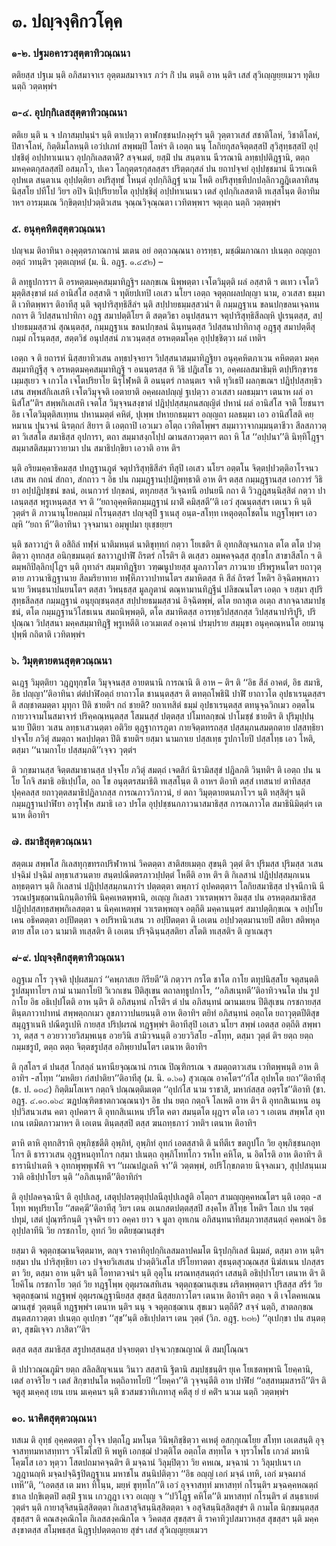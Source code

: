 <h1>๓. ปญฺจงฺคิกวโคฺค</h1>
<h3>๑-๒. ปฐมอคารวสุตฺตาทิวณฺณนา</h3>
<p> ตติยสฺส   ปฐเม นฺติ อภิสมาจาเร อุตฺตมสมาจาเร ภวํฯ กิํ ปน ตนฺติ อาห นฺติฯ เสสํ สุวิเญฺญยฺยเมวฯ ทุติเย นตฺถิ วตฺตพฺพํฯ</p>

</p>


<h3>๓-๔. อุปกฺกิเลสสุตฺตาทิวณฺณนา</h3>
<p> ตติเย นฺติ น จ ปภาสมฺปนฺนํฯ นฺติ ตาเปตฺวา ตาฬกชฺชนปภงฺคุรํฯ นฺติ วุตฺตาวเสสํ สชาติโลหํ, วิชาติโลหํ, ปิสาจโลหํ, กิตฺติมโลหนฺติ เอวํปเภทํ สพฺพมฺปิ โลหํฯ ติ เอตฺถ นนุ โลกิยกุสลจิตฺตสฺสปิ สุวิสุทฺธสฺสปิ อุปฺปชฺชิตุํ อปฺปทาเนเนว อุปกฺกิเลสตาติ? สจฺจเมตํ, ยสฺมิํ ปน สนฺตาเน นีวรณานิ ลทฺธปฺปติฎฺฐานิ, ตตฺถ มหคฺคตกุสลสฺสปิ อสมฺภโว, ปเคว โลกุตฺตรกุสลสฺสฯ ปริตฺตกุสลํ ปน ยถาปจฺจยํ อุปฺปชฺชมานํ นีวรเณหิ อุปหเต สนฺตาเน อุปฺปตฺติยา อปริสุทฺธํ โหนฺตํ อุปกฺกิลิฎฺฐํ นาม โหติ อปริสุทฺธทีปกปลฺลิกวฎฺฎิเตลาทิสนฺนิสฺสโย ปทีโป วิยฯ อปิจ นิปฺปริยายโต อุปฺปชฺชิตุํ อปฺปทาเนเนว เตสํ อุปกฺกิเลสตาติ ทเสฺสโนฺต ติอาทิมาหฯ อารมฺมเณ วิกฺขิตฺตปฺปวตฺติวเสน จุณฺณวิจุณฺณตา เวทิตพฺพาฯ จตุเตฺถ นตฺถิ วตฺตพฺพํฯ</p>

</p>


<h3>๕. อนุคฺคหิตสุตฺตวณฺณนา</h3>
<p> ปญฺจเม ติอาทินา องฺคุตฺตรภาณกานํ มเตน อยํ อตฺถวณฺณนา อารทฺธา, มชฺฌิมภาณกา ปเนตฺถ อญฺญถา อตฺถํ วทนฺติฯ วุตฺตเญฺหตํ  (ม. นิ. อฎฺฐ. ๑.๔๕๒) –</p>

ติ   ลทฺธูปการาฯ ติ อรหตฺตมคฺคสมฺมาทิฎฺฐิฯ ผลกฺขเณ นิพฺพตฺตา เจโตวิมุตฺติ ผลํ อสฺสาติ ฯ ตเทว เจโตวิมุตฺติสงฺขาตํ ผลํ อานิสํโส อสฺสาติ ฯ ทุติยปเทปิ เอเสว นโยฯ เอตฺถ จตุตฺถผลปญฺญา  นาม, อวเสสา ธมฺมา ติ เวทิตพฺพาฯ ติอาทีสุ นฺติ จตุปาริสุทฺธิสีลํฯ นฺติ สปฺปายธมฺมสฺสวนํฯ ติ กมฺมฎฺฐาเน ขลนปกฺขลนเจฺฉทนกถาฯ ติ วิปสฺสนาปาทิกา อฎฺฐ สมาปตฺติโยฯ ติ สตฺตวิธา อนุปสฺสนาฯ จตุปาริสุทฺธิสีลญฺหิ ปูเรนฺตสฺส, สปฺปายธมฺมสฺสวนํ สุณนฺตสฺส, กมฺมฎฺฐาเน ขลนปกฺขลนํ ฉินฺทนฺตสฺส วิปสฺสนาปาทิกาสุ อฎฺฐสุ สมาปตฺตีสุ กมฺมํ กโรนฺตสฺส, สตฺตวิธํ อนุปสฺสนํ ภาเวนฺตสฺส อรหตฺตมโคฺค อุปฺปชฺชิตฺวา ผลํ เทติฯ</p>

</p>


<p>เอตฺถ จ ติ ยถารหํ นิสฺสยาทิวเสน ลทฺธปจฺจยาฯ วิปสฺสนาสมฺมาทิฎฺฐิยา อนุคฺคหิตภาเวน คหิตตฺตา มคฺคสมฺมาทิฎฺฐีสุ จ อรหตฺตมคฺคสมฺมาทิฎฺฐิ ฯ อนนฺตรสฺส หิ วิธิ ปฎิเสโธ วา, อคฺคผลสมาธิมฺหิ ตปฺปริกฺขารธเมฺมสุเยว จ เกวโล เจโตปริยาโย นิรุโฬฺหติ ติ อนนฺตรํ กาลนฺตเร จาติ ทุวิเธปิ ผลกฺขเณฯ ปฎิปฺปสฺสทฺธิวเสน สพฺพสํกิเลเสหิ เจโตวิมุจฺจติ เอตายาติ  อคฺคผลปญฺญํ ฐเปตฺวา อวเสสา ผลธมฺมาฯ เตนาห  ผลํ อานิสํโส’’ติฯ สพฺพกิเลเสหิ เจตโส วิมุจฺจนสงฺขาตํ ปฎิปฺปสฺสมฺภนสญฺญิตํ ปหานํ ผลํ อานิสํโส จาติ โยชนาฯ อิธ เจโตวิมุตฺติสเทฺทน ปหานมตฺตํ คหิตํ, ปุเพฺพ ปหายกธมฺมาฯ อญฺญถา ผลธมฺมา เอว อานิสํโสติ คยฺหมาเน ปุนวจนํ นิรตฺถกํ สิยาฯ ติ เอตฺถาปิ เอวเมว อโตฺถ เวทิตโพฺพฯ สมฺมาวาจากมฺมนฺตาชีวา สีลสภาวตฺตา วิเสสโต สมาธิสฺส อุปการา, ตถา สมฺมาสงฺกโปฺป ฌานสภาวตฺตาฯ ตถา หิ โส ‘‘อปฺปนา’’ติ นิทฺทิโฎฺฐฯ สมฺมาสติสมฺมาวายามา ปน สมาธิปกฺขิยา เอวาติ อาห ติฯ</p>


<p>นฺติ อริยมคฺคาธิคมสฺส ปทฎฺฐานภูตํ จตุปาริสุทฺธิสีลํฯ ทีสุปิ เอเสว นโยฯ อตฺตโน จิตฺตปฺปวตฺติอาโรจนวเสน สห กถนํ สํกถา, สํกถาว ฯ อิธ ปน กมฺมฎฺฐานปฺปฎิพทฺธาติ อาห ติฯ ตสฺส กมฺมฎฺฐานสฺส เอกวารํ วิธิยา อปฺปฎิปชฺชนํ ขลนํ, อเนกวารํ ปกฺขลนํ, ตทุภยสฺส วิเจฺฉทนี อปนยนี กถา ติ วิวฎฺฎสนฺนิสฺสิตํ กตฺวา ปาเลนฺตสฺส พฺรูเหนฺตสฺส จฯ ติ ‘‘ยถาอุคฺคหิตกมฺมฎฺฐานํ ผาติํ คมิสฺสตี’’ติ เอวํ สุณนฺตสฺสฯ เตเนว หิ นฺติ วุตฺตํฯ ติ ภาวนานุโยคกมฺมํ กโรนฺตสฺสฯ ปญฺจสุปิ ฐาเนสุ อนฺต-สโทฺท เหตุอตฺถโชตโน ทฎฺฐโพฺพฯ เอวญฺหิ ‘‘ยถา หี’’ติอาทินา วุจฺจมานา อมฺพูปมา ยุเชฺชยฺยฯ</p>


<p>นฺติ ชลาวาฎํฯ ติ อสิถิลํ ทฬฺหํ นาติมหนฺตํ นาติขุทฺทกํ กตฺวา โยเชติฯ ติ อุทกสิญฺจนกาเล ตโต ตโต ปวตฺติตฺวา อุทกสฺส อนิกฺขมนตฺถํ ชลาวาฎปาฬิํ ถิรตรํ กโรติฯ ติ ตเสฺสว อมฺพคจฺฉสฺส สุกฺขโก สาขาสีสโก ฯ ติ ตมฺพกิปิลฺลิกปุโฎฯ นฺติ กุทาลํฯ  สมฺมาทิฎฺฐิยา วฑฺฒนูปายสฺส มูลภาวโตฯ  ภาวนาย ปริพฺรูหนโตฯ  ยถาวุตฺตาย ภาวนาธิฎฺฐานาย สีลมริยาทาย ทฬฺหีภาวาปาทนโตฯ สมาหิตสฺส หิ สีลํ ถิรตรํ โหติฯ  อิจฺฉิตพฺพภาวนาย วิพนฺธนาปนยนโตฯ  ตสฺสา วิพนฺธสฺส มูลภูตานํ ตณฺหามานทิฎฺฐีนํ ปลิขณนโตฯ เอตฺถ จ ยสฺมา สุปริสุทฺธสีลสฺส กมฺมฎฺฐานํ อนุยุญฺชนฺตสฺส สปฺปายธมฺมสฺสวนํ อิจฺฉิตพฺพํ, ตโต ยถาสุเต อเตฺถ สากจฺฉาสมาปชฺชนํ, ตโต กมฺมฎฺฐานวิโสธเนน สมถนิพฺพตฺติ, ตโต สมาหิตสฺส อารทฺธวิปสฺสกสฺส วิปสฺสนาปาริปูริ, ปริปุณฺณา  วิปสฺสนา มคฺคสมฺมาทิฎฺฐิํ พฺรูเหตีติ เอวเมเตสํ องฺคานํ ปรมฺปราย สมฺมุขา อนุคฺคณฺหนโต อยมานุปุพฺพี กถิตาติ เวทิตพฺพํฯ</p>

</p>


<h3>๖. วิมุตฺตายตนสุตฺตวณฺณนา</h3>
<p> ฉเฎฺฐ วิมุตฺติยา วฎฺฎทุกฺขโต วิมุจฺจนสฺส อายตนานิ การณานิ ติ อาห – ติฯ ติ ‘‘อิธ สีลํ อาคตํ, อิธ สมาธิ, อิธ ปญฺญา’’ติอาทินา ตํตํปาฬิอตฺถํ ยาถาวโต ชานนฺตสฺสฯ ติ ตทตฺถโพธินิํ ปาฬิํ ยาถาวโต อุปธาเรนฺตสฺสฯ ติ สญฺชาตมตฺตา มุทุกา ปีติ ชายติฯ กถํ ชายติ? ยถาเทสิตํ ธมฺมํ อุปธาเรนฺตสฺส ตทนุจฺฉวิกเมว อตฺตโน กายวาจามโนสมาจารํ ปริคฺคณฺหนฺตสฺส โสมนสฺสํ ปตฺตสฺส ปโมทลกฺขณํ ปาโมชฺชํ ชายติฯ ติ ปุริมุปฺปนฺนาย ปีติยา วเสน ลทฺธาเสวนตฺตา อติวิย ตุฎฺฐาการภูตา กายจิตฺตทรถสฺส ปสฺสมฺภนสมตฺถตาย ปสฺสทฺธิยา ปจฺจโย ภวิตุํ สมตฺถา พลปฺปตฺตา ปีติ ชายติฯ ยสฺมา นามกาเย ปสฺสเทฺธ รูปกาโยปิ ปสฺสโทฺธ เอว โหติ, ตสฺมา ‘‘นามกาโย ปสฺสมฺภติ’’เจฺจว วุตฺตํฯ</p>


<p>  ติ วกฺขมานสฺส จิตฺตสมาธานสฺส ปจฺจโย ภวิตุํ สมตฺถํ เจตสิกํ นิรามิสสุขํ ปฎิลภติ วินฺทติฯ ติ เอตฺถ ปน น โย โกจิ สมาธิ อธิเปฺปโต, อถ โข อนุตฺตรสมาธีติ ทเสฺสโนฺต ติ อาหฯ ติอาทิ ตสฺสํ เทสนายํ ตาทิสสฺส ปุคฺคลสฺส ยถาวุตฺตสมาธิปฎิลาภสฺส การณภาววิภาวนํ, ยํ ตถา วิมุตฺตายตนภาโวฯ นฺติ ทสฺสิตุํฯ นฺติ กมฺมฎฺฐานปาฬิยา อารุโฬฺห สมาธิ เอว ปรโต อุปฺปชฺชนกภาวนาสมาธิสฺส การณภาวโต สมาธินิมิตฺตํฯ เตนาห ติอาทิฯ</p>

</p>


<h3>๗. สมาธิสุตฺตวณฺณนา</h3>
<p> สตฺตเม  สพฺพโส กิเลสทุกฺขทรถปริฬาหานํ วิคตตฺตา สาติสยเมตฺถ สุขนฺติ วุตฺตํ ติฯ ปุริมสฺส ปุริมสฺส วเสน ปจฺฉิมํ ปจฺฉิมํ ลทฺธาเสวนตาย สนฺตปณีตตรภาวปฺปตฺตํ โหตีติ อาห ติฯ ติ กิเลสานํ ปฎิปฺปสฺสมฺภเนน ลทฺธตฺตาฯ นฺติ กิเลสานํ ปฎิปฺปสฺสมฺภนภาวํฯ  ปตฺตตฺตา ตพฺภาวํ อุปคตตฺตาฯ โลกิยสมาธิสฺส ปจฺจนีกานิ นีวรณปฐมชฺฌานนิกนฺติอาทีนิ นิคฺคเหตพฺพานิ, อเญฺญ กิเลสา วาเรตพฺพาฯ อิมสฺส ปน อรหตฺตสมาธิสฺส ปฎิปฺปสฺสทฺธสพฺพกิเลสตฺตา น นิคฺคเหตพฺพํ วาเรตพฺพญฺจ อตฺถีติ มคฺคานนฺตรํ สมาปตฺติกฺขเณ จ อปฺปโยเคน อธิคตตฺตา อปฺปิตตฺตา จ อปริหานิวเสน วา อปฺปิตตฺตา ติ เอเตน อปฺปวตฺตมานายปิ สติยา สติพหุลตาย สโต เอว นามาติ ทเสฺสติฯ ติ เอเตน ปริจฺฉินฺนสฺสติยา สโตติ ทเสฺสติฯ ติ ญาเณสุฯ</p>

</p>


<h3>๘-๙. ปญฺจงฺคิกสุตฺตาทิวณฺณนา</h3>
<p> อฎฺฐเม  กโร วุจฺจติ ปุปฺผสมฺภวํ ‘‘คพฺภาสเย กิรียตี’’ติ กตฺวาฯ กรโต ชาโต กาโย  ตทุปนิสฺสโย จตุสนฺตติรูปสมุทาโยฯ กามํ นามกาโยปิ วิเวกเชน ปีติสุเขน ตถาลทฺธูปกาโร, ‘‘อภิสเนฺทตี’’ติอาทิวจนโต ปน รูปกาโย อิธ อธิเปฺปโตติ อาห นฺติฯ ติ อภิสนฺทนํ กโรติฯ ตํ ปน อภิสนฺทนํ ฌานมเยน ปีติสุเขน กรชกายสฺส ตินฺตภาวาปาทนํ สพฺพตฺถกเมว ลูขภาวาปนยนนฺติ อาห ติอาทิฯ ตยิทํ อภิสนฺทนํ อตฺถโต ยถาวุตฺตปีติสุขสมุฎฺฐาเนหิ ปณีตรูเปหิ กายสฺส ปริปฺผรณํ ทฎฺฐพฺพํฯ ติอาทีสุปิ เอเสว นโยฯ สพฺพํ เอตสฺส อตฺถีติ สพฺพาวา, ตสฺส ฯ อวยวาวยวิสมฺพเนฺธ อวยวินิ สามิวจนนฺติ อวยววิสโย -สโทฺท, ตสฺมา วุตฺตํ ติฯ  ยตฺถ ยตฺถ กมฺมชรูปํ, ตตฺถ ตตฺถ จิตฺตชรูปสฺส อภิพฺยาปนโตฯ เตนาห ติอาทิฯ</p>


<p>ติ  กุสโลฯ ตํ ปนสฺส โกสลฺลํ นหานียจุณฺณานํ กรเณ ปิณฺฑิกรเณ จ สมตฺถตาวเสน เวทิตพฺพนฺติ อาห ติอาทิฯ -สโทฺท ‘‘มหติยา กํสปาติยา’’ติอาทีสุ (ม. นิ. ๑.๖๑) สุวเณฺณ อาคโตฯ‘‘กํโส อุปหโต ยถา’’ติอาทีสุ (ธ. ป. ๑๓๔) กิตฺติมโลเหฯ กตฺถจิ ปณฺณตฺติมเตฺต ‘‘อุปกํโส นาม ราชาสิ, มหากํสสฺส อตฺรโช’’ติอาทิ (ชา. อฎฺฐ. ๔.๑๐.๑๖๔ ฆฎปณฺฑิตชาตกวณฺณนา)ฯ อิธ ปน ยตฺถ กตฺถจิ โลเหติ อาห ติฯ ติ อุทกสิเนเหน อนุปฺปวิสนวเสน คตา อุปคตาฯ ติ อุทกสิเนเหน ปริโต คตา สมนฺตโต ผุฎาฯ ตโต เอว ฯ เอเตน สพฺพโส อุทเกน เตมิตภาวมาหฯ ติ เอเตน ตินฺตสฺสปิ ตสฺส ฆนถทฺธภาวํ วทติฯ เตนาห ติอาทิฯ</p>


<p>ตาหิ ตาหิ อุทกสิราหิ อุพฺภิชฺชตีติ อุพฺภิทํ, อุพฺภิทํ อุทกํ เอตสฺสาติ ติ นทีตีเร ขตกูปโก วิย อุพฺภิชฺชนกอุทโกฯ ติ ธาราวเสน อุฎฺฐหนอุทโกฯ กสฺมา ปเนตฺถ อุพฺภิโททโกว  รหโท คหิโต, น อิตโรติ อาห ติอาทิฯ ติ ธารานิปาเตหิ จ อุทกพุพฺพุเฬหิ จฯ ‘‘เผณปฎเลหิ จา’’ติ วตฺตพฺพํ,  อปริโกฺขภตาย นิจฺจลเมว, สุปฺปสนฺนเมวาติ อธิปฺปาโยฯ นฺติ ‘‘อภิสเนฺทตี’’ติอาทิกํฯ</p>


<p>ติ อุปฺปลคจฺฉานิฯ ติ อุปฺปเลสุ, เสตุปฺปลรตฺตุปฺปลนีลุปฺปเลสูติ อโตฺถฯ  สามญฺญคฺคหณโตฯ นฺติ เอตฺถ -สโทฺท พหุปริยาโย ‘‘สตคฺฆี’’ติอาทีสุ วิยฯ เตน อเนกสตปตฺตสฺสปิ สงฺคโห สิโทฺธ โหติฯ โลเก ปน รตฺตํ ปทุมํ, เสตํ ปุณฺฑรีกนฺติ วุจฺจติฯ ยาว อคฺคา ยาว จ มูลา อุทเกน อภิสนฺทนาทิสมฺภวทสฺสนตฺถํ คฺคหณํฯ อิธ อุปฺปลาทีนิ วิย กรชกาโย, อุทกํ วิย ตติยชฺฌานสุขํฯ</p>


<p>ยสฺมา ติ จตุตฺถชฺฌานจิตฺตมาห, ตญฺจ ราคาทิอุปกฺกิเลสมลาปคมโต นิรุปกฺกิเลสํ นิมฺมลํ, ตสฺมา อาห นฺติฯ ยสฺมา ปน ปาริสุทฺธิยา เอว ปจฺจยวิเสเสน ปวตฺติวิเสโส ปริโยทาตตา สุธนฺตสุวณฺณสฺส นิฆํสเนน ปภสฺสรตา วิย, ตสฺมา อาห นฺติฯ นฺติ โอทาตวจนํฯ นฺติ อุตุโน ผรณทสฺสนตฺถํฯ  เสสนฺติ อธิปฺปาโยฯ เตนาห   ติฯ ติ โยคิโน กรชกาโย วตฺถํ วิย ทฎฺฐโพฺพ อุตุผรณสทิเสน จตุตฺถชฺฌานสุเขน ผริตพฺพตฺตาฯ ปุริสสฺส สรีรํ วิย จตุตฺถชฺฌานํ ทฎฺฐพฺพํ อุตุผรณฎฺฐานิยสฺส สุขสฺส นิสฺสยภาวโตฯ เตนาห ติอาทิฯ ตตฺถ จ ติ เจโตคหเณน ฌานสุขํ วุตฺตนฺติ ทฎฺฐพฺพํฯ เตนาห นฺติฯ นนุ จ จตุตฺถชฺฌาเน สุขเมว นตฺถีติ? สจฺจํ นตฺถิ, สาตลกฺขณสนฺตสภาวตฺตา ปเนตฺถ อุเปกฺขา ‘‘สุข’’นฺติ อธิเปฺปตาฯ เตน วุตฺตํ  (วิภ. อฎฺฐ. ๒๓๒) ‘‘อุเปกฺขา ปน สนฺตตฺตา, สุขมิเจฺจว ภาสิตา’’ติฯ</p>


<p>ตสฺส  ตสฺส สมาธิสฺส สรูปทสฺสนสฺส ปจฺจยตฺตา ปจฺจเวกฺขณญาณํ ติ สมปุโณฺณฯ</p>


<p>ติ ปปาวณฺณภูมิฯ ยตฺถ สลิลสิญฺจเนน วินาว สสฺสานิ ฐิตานิ สมฺปชฺชนฺติฯ ยุเค โยเชตพฺพานิ โยคฺคานิ, เตสํ อาจริโย ฯ เตสํ สิกฺขาปนโต หตฺถิอาทโยปิ ‘‘โยคฺคา’’ติ วุจฺจนฺตีติ อาห ปาฬิยํ ‘‘อสฺสทมฺมสารถี’’ติฯ ติ จตูสุ มเคฺคสุ เยน เยน มเคฺคนฯ นฺติ ชวสมชวาทิเภทาสุ คตีสุ ยํ ยํ คติํฯ นวเม นตฺถิ วตฺตพฺพํฯ</p>

</p>


<h3>๑๐. นาคิตสุตฺตวณฺณนา</h3>
<p> ทสเม ติ อุทฺธํ อุคฺคตตฺตา อุโจฺจ ปตฺถโฎ มหโนฺต วินิพฺภิชฺชิตฺวา คเหตุํ อสกฺกุเณโยฺย สโทฺท เอเตสนฺติ อุจฺจาสทฺทมหาสทฺทาฯ วจีโฆโสปิ หิ พหูหิ เอกชฺฌํ ปวตฺติโต อตฺถโต สทฺทโต จ ทุรวโพโธ เกวลํ มหานิโคฺฆโส เอว หุตฺวา โสตปถมาคจฺฉติฯ ติ มจฺฉานํ วิลุมฺปิตฺวา วิย คหเณ, มจฺฉานํ วา วิลุมฺปเนฯ เกวฎฺฎานญฺหิ มจฺฉปจฺฉิฐปิตฎฺฐาเน มหาชโน สนฺนิปติตฺวา ‘‘อิธ อญฺญํ เอกํ มจฺฉํ เทหิ, เอกํ มจฺฉผาลํ เทหี’’ติ, ‘‘เอตสฺส เต มหา ทิโนฺน, มยฺหํ ขุทฺทโก’’ติ เอวํ อุจฺจาสทฺทํ มหาสทฺทํ กโรนฺติฯ มจฺฉคฺคหณตฺถํ ชาเล ปกฺขิเตฺตปิ ตสฺมิํ ฐาเน เกวฎฺฎา เจว อเญฺญ จ ‘‘ปวิโฎฺฐ คหิโต’’ติ มหาสทฺทํ กโรนฺติฯ ตํ สนฺธาเยตํ วุตฺตํฯ นฺติ กายาสุจิสนฺนิสฺสิตตฺตา กิเลสาสุจิสนฺนิสฺสิตตฺตา  จ อสุจิสนฺนิสฺสิตสุขํฯ ติ กามโต นิกฺขมนฺตสฺส สุขสฺสฯ ติ คณสงฺคณิกโต กิเลสสงฺคณิกโต จ วิคตสฺส สุขสฺสฯ ติ ราคาทิวูปสมาวหสฺส สุขสฺสฯ นฺติ มคฺคสงฺขาตสฺส สโมฺพธสฺส นิฎฺฐปฺปตฺตตฺถาย สุขํฯ เสสํ สุวิเญฺญยฺยเมวฯ</p>

</p>

</p>





